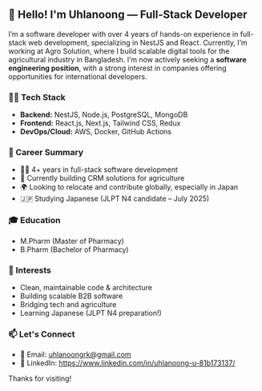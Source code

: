 ## 👋 Hello! I'm Uhlanoong — Full-Stack Developer

I’m a software developer with over 4 years of hands-on experience in full-stack web development, specializing in NestJS and React. Currently, I’m working at Agro Solution, where I build scalable digital tools for the agricultural industry in Bangladesh.
I’m now actively seeking a **software engineering position**, with a strong interest in companies offering opportunities for international developers.

### 🧑‍💻 Tech Stack
- **Backend:** NestJS, Node.js, PostgreSQL, MongoDB
- **Frontend:** React.js, Next.js, Tailwind CSS, Redux
- **DevOps/Cloud:** AWS, Docker, GitHub Actions

### 📄 Career Summary
- 👨‍💻 4+ years in full-stack software development
- 🌾 Currently building CRM solutions for agriculture
- 🌍 Looking to relocate and contribute globally, especially in Japan
- 🇯🇵 Studying Japanese (JLPT N4 candidate – July 2025)

### 🎓 Education
- M.Pharm (Master of Pharmacy)  
- B.Pharm (Bachelor of Pharmacy)

### 🚀 Interests
- Clean, maintainable code & architecture
- Building scalable B2B software
- Bridging tech and agriculture
- Learning Japanese (JLPT N4 preparation!)

### 📫 Let's Connect
- 📧 Email: uhlanoongrk@gmail.com
- 💼 LinkedIn: https://www.linkedin.com/in/uhlanoong-u-81b173137/

Thanks for visiting!

